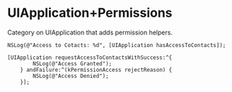 UIApplication+Permissions
=========================

Category on UIApplication that adds permission helpers.


```objc
NSLog(@"Access to Cotacts: %d", [UIApplication hasAccessToContacts]);
```



```objc
[UIApplication requestAccessToContactsWithSuccess:^{
        NSLog(@"Access Granted");
    } andFailure:^(kPermissionAccess rejectReason) {
        NSLog(@"Access Denied");
    }];
```

